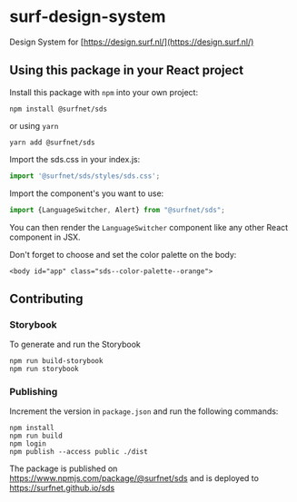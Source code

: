 # surf-design-system

Design System for [https://design.surf.nl/](https://design.surf.nl/)

## Using this package in your React project

Install this package with `npm` into your own project:
```shell
npm install @surfnet/sds
```
or using `yarn`
```shell
yarn add @surfnet/sds
```
Import the sds.css in your index.js:
```js
import '@surfnet/sds/styles/sds.css';
```
Import the component's you want to use:
```js
import {LanguageSwitcher, Alert} from "@surfnet/sds";
```
You can then render the `LanguageSwitcher` component like any other React component in JSX.

Don't forget to choose and set the color palette on the body:
```
<body id="app" class="sds--color-palette--orange">
```

## Contributing

### Storybook

To generate and run the Storybook
```
npm run build-storybook
npm run storybook
```

### Publishing

Increment the version in `package.json` and run the following commands:
```
npm install
npm run build
npm login
npm publish --access public ./dist
```
The package is published on https://www.npmjs.com/package/@surfnet/sds and is deployed to https://surfnet.github.io/sds
